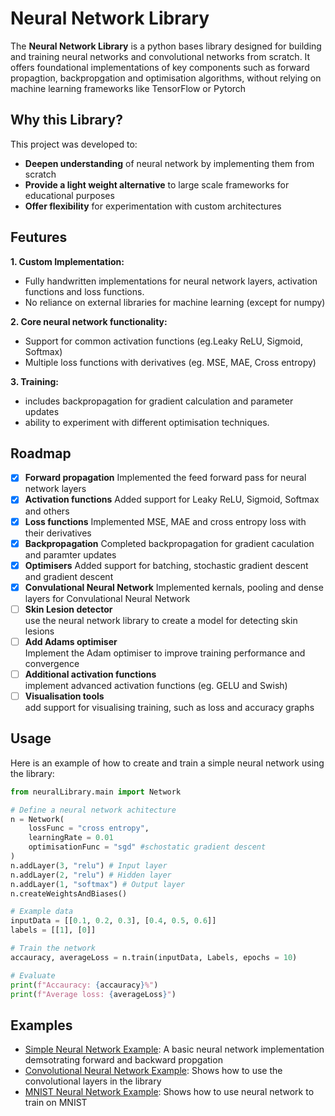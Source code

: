 # Neural Network Library

The **Neural Network Library** is a python bases library designed for building and training neural networks and convolutional networks from scratch. It offers foundational implementations of key components such as forward propagtion, backpropgation and optimisation algorithms, without relying on machine learning frameworks like TensorFlow or Pytorch

## Why this Library?

This project was developed to:

-   **Deepen understanding** of neural network by implementing them from scratch
-   **Provide a light weight alternative** to large scale frameworks for educational purposes
-   **Offer flexibility** for experimentation with custom architectures

## Feutures

**1. Custom Implementation:**
-   Fully handwritten implementations for neural network layers, activation functions and loss functions.
-   No reliance on external libraries for machine learning (except for numpy)

**2. Core neural network functionality:**
-   Support for common activation functions (eg.Leaky ReLU, Sigmoid, Softmax)
-   Multiple loss functions with derivatives (eg. MSE, MAE, Cross entropy)

**3. Training:**
-   includes backpropagation for gradient calculation and parameter updates
-   ability to experiment with different optimisation techniques.

## Roadmap
- [X] **Forward propagation**
    Implemented the feed forward pass for neural network layers
- [X] **Activation functions**
    Added support for Leaky ReLU, Sigmoid, Softmax and others
- [X] **Loss functions**
    Implemented MSE, MAE and cross entropy loss with their derivatives
- [X] **Backpropagation**
    Completed backpropagation for gradient caculation and paramter updates
- [X] **Optimisers**
    Added support for batching, stochastic gradient descent and gradient descent
- [X] **Convulational Neural Network**
    Implemented kernals, pooling and dense layers for Convulational Neural Network
- [ ] **Skin Lesion detector**    
    use the neural network library to create a model for detecting skin lesions
- [ ] **Add Adams optimiser**  
    Implement the Adam optimiser to improve training performance and convergence
- [ ] **Additional activation functions**  
    implement advanced activation functions (eg. GELU and Swish)
- [ ] **Visualisation tools**  
    add support for visualising training, such as loss and accuracy graphs

## Usage
Here is an example of how to create and train a simple neural network using the library:
```python
from neuralLibrary.main import Network

# Define a neural network achitecture
n = Network(
    lossFunc = "cross entropy",
    learningRate = 0.01
    optimisationFunc = "sgd" #schostatic gradient descent
)
n.addLayer(3, "relu") # Input layer
n.addLayer(2, "relu") # Hidden layer
n.addLayer(1, "softmax") # Output layer
n.createWeightsAndBiases()

# Example data
inputData = [[0.1, 0.2, 0.3], [0.4, 0.5, 0.6]]
labels = [[1], [0]]

# Train the network
accauracy, averageLoss = n.train(inputData, Labels, epochs = 10)

# Evaluate
print(f"Accauracy: {accauracy}%")
print(f"Average loss: {averageLoss}")
```

## Examples

-   [Simple Neural Network Example](/ExampleCode/NNExample.py): A basic neural network implementation demsotrating forward and backward propgation
-   [Convolutional Neural Network Example](/ExampleCode/CNNExample.py): Shows how to use the convolutional layers in the library
-   [MNIST Neural Network Example](/ExampleCode/MNISTExample/mnistExample.py): Shows how to use neural network to train on MNIST
